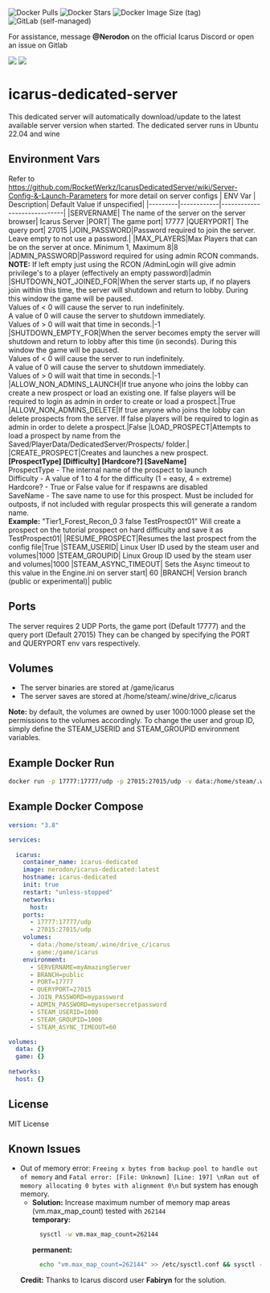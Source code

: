

![Docker Pulls](https://img.shields.io/docker/pulls/nerodon/icarus-dedicated)
![Docker Stars](https://img.shields.io/docker/stars/nerodon/icarus-dedicated)
![Docker Image Size (tag)](https://img.shields.io/docker/image-size/nerodon/icarus-dedicated/latest)
![GitLab (self-managed)](https://img.shields.io/gitlab/license/fred-beauch/icarus-dedicated-server)



For assistance, message **@Nerodon** on the official Icarus Discord or open an issue on Gitlab

[<img src="https://img.shields.io/badge/Discord-Linux_Docker_Support-7289da?logo=discord&logoColor=white">](https://discord.com/channels/715761957667602502/1048852109996593172)
[<img src="https://img.shields.io/badge/Repository-Gitlab-orange?logo=gitlab">](https://gitlab.com/fred-beauch/icarus-dedicated-server)



# icarus-dedicated-server
This dedicated server will automatically download/update to the latest available server version when started. The dedicated server runs in Ubuntu 22.04 and wine

## Environment Vars
Refer to https://github.com/RocketWerkz/IcarusDedicatedServer/wiki/Server-Config-&-Launch-Parameters for more detail on server configs
| ENV Var | Description| Default Value if unspecified|
|---------|------------|-----------------------------|
|SERVERNAME| The name of the server on the server browser| Icarus Server
|PORT| The game port| 17777
|QUERYPORT| The query port| 27015
|JOIN_PASSWORD|Password required to join the server. Leave empty to not use a password.|
|MAX_PLAYERS|Max Players that can be on the server at once. Minimum 1, Maximum 8|8
|ADMIN_PASSWORD|Password required for using admin RCON commands.<br /> **NOTE:** If left empty just using the RCON /AdminLogin will give admin privilege's to a player (effectively an empty password)|admin
|SHUTDOWN_NOT_JOINED_FOR|When the server starts up, if no players join within this time, the server will shutdown and return to lobby. During this window the game will be paused. <br />Values of < 0 will cause the server to run indefinitely. <br />A value of 0 will cause the server to shutdown immediately. <br />Values of > 0 will wait that time in seconds.|-1
|SHUTDOWN_EMPTY_FOR|When the server becomes empty the server will shutdown and return to lobby after this time (in seconds). During this window the game will be paused. <br />Values of < 0 will cause the server to run indefinitely. <br />A value of 0 will cause the server to shutdown immediately. <br />Values of > 0 will wait that time in seconds.|-1
|ALLOW_NON_ADMINS_LAUNCH|If true anyone who joins the lobby can create a new prospect or load an existing one. If false players will be required to login as admin in order to create or load a prospect.|True
|ALLOW_NON_ADMINS_DELETE|If true anyone who joins the lobby can delete prospects from the server. If false players will be required to login as admin in order to delete a prospect.|False
|LOAD_PROSPECT|Attempts to load a prospect by name from the Saved/PlayerData/DedicatedServer/Prospects/ folder.|
|CREATE_PROSPECT|Creates and launches a new prospect. <br />**[ProspectType] [Difficulty] [Hardcore?] [SaveName]** <br />ProspectType - The internal name of the prospect to launch <br />Difficulty - A value of 1 to 4 for the difficulty (1 = easy, 4 = extreme) <br />Hardcore? - True or False value for if respawns are disabled <br />SaveName - The save name to use for this prospect. Must be included for outposts, if not included with regular prospects this will generate a random name. <br />**Example:** "Tier1_Forest_Recon_0 3 false TestProspect01" Will create a prospect on the tutorial prospect on hard difficulty and save it as TestProspect01|
|RESUME_PROSPECT|Resumes the last prospect from the config file|True
|STEAM_USERID| Linux User ID used by the steam user and volumes|1000
|STEAM_GROUPID| Linux Group ID used by the steam user and volumes|1000
|STEAM_ASYNC_TIMEOUT| Sets the Async timeout to this value in the Engine.ini on server start| 60
|BRANCH| Version branch (public or experimental)| public


## Ports
The server requires 2 UDP Ports, the game port (Default 17777) and the query port (Default 27015)
They can be changed by specifying the PORT and QUERYPORT env vars respectively.

## Volumes
- The server binaries are stored at /game/icarus
- The server saves are stored at /home/steam/.wine/drive_c/icarus

**Note:** by default, the volumes are owned by user 1000:1000 please set the permissions to the volumes accordingly. To change the user and group ID, simply define the STEAM_USERID and STEAM_GROUPID environment variables.

## Example Docker Run
```bash
docker run -p 17777:17777/udp -p 27015:27015/udp -v data:/home/steam/.wine/drive_c/icarus -v game:/game/icarus -e SERVERNAME=AmazingServer -e PASSWORD=mypassword -e ADMIN_PASSWORD=mysupersecretpassword  nerodon/icarus-dedicated:latest
```
## Example Docker Compose
```yaml
version: "3.8"

services:
 
  icarus:
    container_name: icarus-dedicated
    image: nerodon/icarus-dedicated:latest
    hostname: icarus-dedicated
    init: true
    restart: "unless-stopped"
    networks:
      host:
    ports:
      - 17777:17777/udp
      - 27015:27015/udp
    volumes:
      - data:/home/steam/.wine/drive_c/icarus
      - game:/game/icarus
    environment:
      - SERVERNAME=myAmazingServer
      - BRANCH=public
      - PORT=17777
      - QUERYPORT=27015
      - JOIN_PASSWORD=mypassword
      - ADMIN_PASSWORD=mysupersecretpassword
      - STEAM_USERID=1000
      - STEAM_GROUPID=1000
      - STEAM_ASYNC_TIMEOUT=60

volumes:
  data: {}
  game: {}
 
networks:
  host: {}
```

## License
MIT License

## Known Issues

* Out of memory error: `Freeing x bytes from backup pool to handle out of memory`
  and `Fatal error: [File: Unknown] [Line: 197] \nRan out of memory allocating 0 bytes with alignment 0\n` but system
  has enough memory.
  * **Solution:** Increase maximum number of memory map areas (vm.max_map_count) tested with `262144`<br/>
    **temporary:**
    ```bash
      sysctl -w vm.max_map_count=262144
    ```
    **permanent:**
    ```bash
      echo "vm.max_map_count=262144" >> /etc/sysctl.conf && sysctl -p
    ```
  **Credit:** Thanks to Icarus discord user **Fabiryn** for the solution.